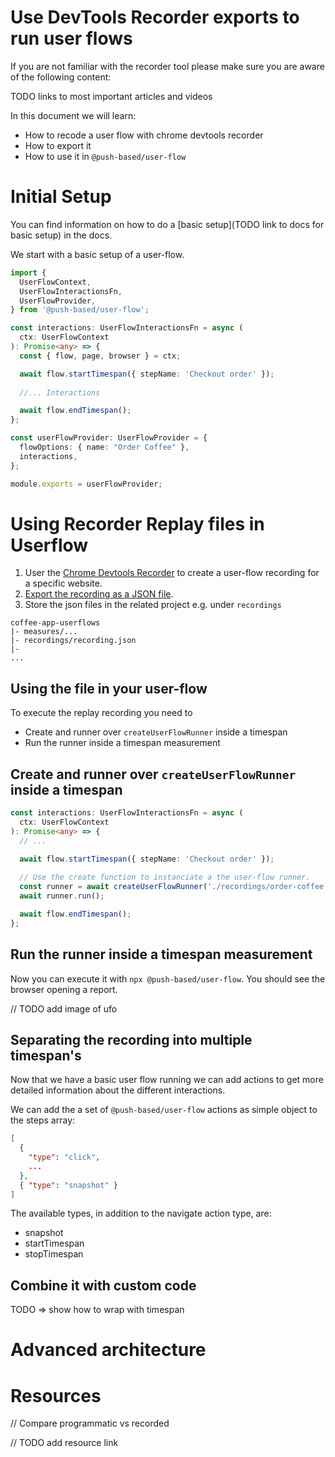 # Use DevTools Recorder exports to run user flows

If you are not familiar with the recorder tool please make sure you are aware of the following content:

TODO links to most important articles and videos

In this document we will learn:
- How to recode a user flow with chrome devtools recorder
- How to export it
- How to use it in `@push-based/user-flow`

# Initial Setup

You can find information on how to do a [basic setup](TODO link to docs for basic setup) in the docs.

We start with a basic setup of a user-flow.

```ts
import {
  UserFlowContext,
  UserFlowInteractionsFn,
  UserFlowProvider,
} from '@push-based/user-flow';

const interactions: UserFlowInteractionsFn = async (
  ctx: UserFlowContext
): Promise<any> => {
  const { flow, page, browser } = ctx;

  await flow.startTimespan({ stepName: 'Checkout order' });
  
  //... Interactions

  await flow.endTimespan();
};

const userFlowProvider: UserFlowProvider = {
  flowOptions: { name: "Order Coffee" },
  interactions,
};

module.exports = userFlowProvider;
```

# Using Recorder Replay files in Userflow

1. User the [Chrome Devtools Recorder](https://developer.chrome.com/docs/devtools/recorder/#open) to create a user-flow recording for a specific website.
2. [Export the recording as a JSON file](https://developer.chrome.com/docs/devtools/recorder/reference/#:~:text=Export%20as%20a%20JSON%20file).
3. Store the json files in the related project e.g. under `recordings`

```
coffee-app-userflows
|- measures/...
|- recordings/recording.json
|- 
... 
```

## Using the file in your user-flow

To execute the replay recording you need to
- Create and runner over `createUserFlowRunner` inside a timespan
- Run the runner inside a timespan measurement 

## Create and runner over `createUserFlowRunner` inside a timespan

```typescript
const interactions: UserFlowInteractionsFn = async (
  ctx: UserFlowContext
): Promise<any> => {
  // ...

  await flow.startTimespan({ stepName: 'Checkout order' });
  
  // Use the create function to instanciate a the user-flow runner.
  const runner = await createUserFlowRunner('./recordings/order-coffee.replay.json', ctx)
  await runner.run();

  await flow.endTimespan();
};
```

## Run the runner inside a timespan measurement 

Now you can execute it with `npx @push-based/user-flow`. 
You should see the browser opening a report.

// TODO add image of ufo 

## Separating the recording into multiple timespan's

Now that we have a basic user flow running we can add actions to get more detailed information about the different interactions. 

We can add the a set of `@push-based/user-flow` actions as simple object to the steps array:

```json
[
  { 
    "type": "click",
    ...
  },
  { "type": "snapshot" }
]
```

The available types, in addition to the navigate action type, are:
- snapshot
- startTimespan
- stopTimespan

## Combine it with custom code

TODO => show how to wrap with timespan

# Advanced architecture

# Resources

// Compare programmatic vs recorded

// TODO add resource link
